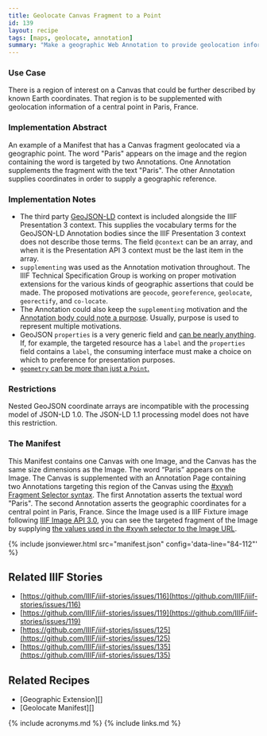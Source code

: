 ```yaml
---
title: Geolocate Canvas Fragment to a Point
id: 139
layout: recipe
tags: [maps, geolocate, annotation]
summary: "Make a geographic Web Annotation to provide geolocation information about a fragment of a Canvas."
---
```


### Use Case 
There is a region of interest on a Canvas that could be further described by known Earth coordinates. That region is to be supplemented with geolocation information of a central point in Paris, France.

### Implementation Abstract
An example of a Manifest that has a Canvas fragment geolocated via a geographic point. The word "Paris" appears on the image and the region containing the word is targeted by two Annotations. One Annotation supplements the fragment with the text "Paris". The other Annotation supplies coordinates in order to supply a geographic reference.

### Implementation Notes
* The third party [GeoJSON-LD](https://geojson.org/geojson-ld/vocab.html) context is included alongside the IIIF Presentation 3 context. This supplies the vocabulary terms for the GeoJSON-LD Annotation bodies since the IIIF Presentation 3 context does not describe those terms. The field `@context` can be an array, and when it is the Presentation API 3 context must be the last item in the array. 
* `supplementing` was used as the Annotation motivation throughout. The IIIF Technical Specification Group is working on proper motivation extensions for the various kinds of geographic assertions that could be made. The proposed motivations are `geocode`, `georeference`, `geolocate`, `georectify`, and `co-locate`.
* The Annotation could also keep the `supplementing` motivation and the [Annotation body could note a purpose](https://www.w3.org/TR/annotation-model/#purpose-for-external-web-resources).  Usually, purpose is used to represent multiple motivations.  
* GeoJSON `properties` is a very generic field and [can be nearly anything](https://tools.ietf.org/html/rfc7946#section-3.2). If, for example, the targeted resource has a `label` and the `properties` field contains a `label`, the consuming interface must make a choice on which to preference for presentation purposes.
* [`geometry` can be more than just a `Point`.](https://tools.ietf.org/html/rfc7946#section-3.1)

### Restrictions
Nested GeoJSON coordinate arrays are incompatible with the processing model of JSON-LD 1.0. The JSON-LD 1.1 processing model does not have this restriction.

### The Manifest
This Manifest contains one Canvas with one Image, and the Canvas has the same size dimensions as the Image. The word “Paris” appears on the Image. The Canvas is supplemented with an Annotation Page containing two Annotations targeting this region of the Canvas using the [#xywh Fragment Selector syntax](https://www.w3.org/TR/annotation-model/#fragment-selector).  The first Annotation asserts the textual word "Paris". The second Annotation asserts the geographic coordinates for a central point in Paris, France. Since the Image used is a IIIF Fixture image following [IIIF Image API 3.0](https://iiif.io/api/image/3.0/), you can see the targeted fragment of the Image by supplying [the values used in the #xywh selector to the Image URL](https://iiif.io/api/image/3.0/example/reference/59d09e6773341f28ea166e9f3c1e674f-gallica_ark_12148_bpt6k1526005v_f20/1300,3370,250,100/max/0/default.jpg). 

{% include jsonviewer.html src="manifest.json" config='data-line="84-112"' %}

## Related IIIF Stories
* [https://github.com/IIIF/iiif-stories/issues/116](https://github.com/IIIF/iiif-stories/issues/116)
* [https://github.com/IIIF/iiif-stories/issues/119](https://github.com/IIIF/iiif-stories/issues/119)
* [https://github.com/IIIF/iiif-stories/issues/125](https://github.com/IIIF/iiif-stories/issues/125)
* [https://github.com/IIIF/iiif-stories/issues/135](https://github.com/IIIF/iiif-stories/issues/135)

## Related Recipes
* [Geographic Extension][]
* [Geolocate Manifest][]

{% include acronyms.md %}
{% include links.md %}
